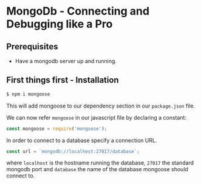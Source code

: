 # MongoDb - Connecting and Debugging like a Pro

## Prerequisites
- Have a mongodb server up and running.

## First things first - Installation
```sh
$ npm i mongoose
```

This will add mongoose to our dependency section in our `package.json` file.

We can now refer `mongoose` in our javascript file by declaring a constant:
```js
const mongoose = require('mongoose');
```
In order to connect to a database specify a connection URL.
```js
const url = `mongodb://localhost:27017/database`;
```
where `localhost` is the hostname running the database, `27017` the standard mongodb port and `database` the name of the database mongoose should connect to.